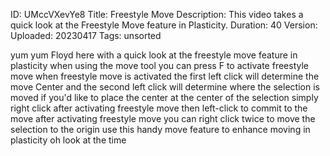ID: UMccVXevYe8
Title: Freestyle Move
Description: This video takes a quick look at the Freestyle Move feature in Plasticity.
Duration: 40
Version: 
Uploaded: 20230417
Tags: unsorted

yum yum Floyd here with a quick look at
the freestyle move feature in plasticity
when using the move tool you can press F
to activate freestyle move when
freestyle move is activated the first
left click will determine the move
Center and the second left click will
determine where the selection is moved
if you'd like to place the center at the
center of the selection
simply right click after activating
freestyle move
then left-click to commit to the move
after activating freestyle move you can
right click twice to move the selection
to the origin use this handy move
feature to enhance moving in plasticity
oh look at the time
